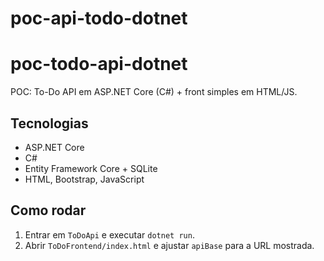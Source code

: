 # poc-api-todo-dotnet
# poc-todo-api-dotnet

POC: To-Do API em ASP.NET Core (C#) + front simples em HTML/JS.

## Tecnologias
- ASP.NET Core
- C#
- Entity Framework Core + SQLite
- HTML, Bootstrap, JavaScript

## Como rodar
1. Entrar em `ToDoApi` e executar `dotnet run`.
2. Abrir `ToDoFrontend/index.html` e ajustar `apiBase` para a URL mostrada.
